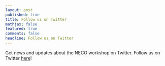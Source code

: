 ```yaml
---
layout: post
published: true
title: Follow us on Twitter
mathjax: false
featured: true
comments: false
headline: Follow us on Twitter
---
```


Get news and updates about the NECO workshop on Twitter.
Follow us on Twitter [here](https://twitter.com/neco_workshop)!
